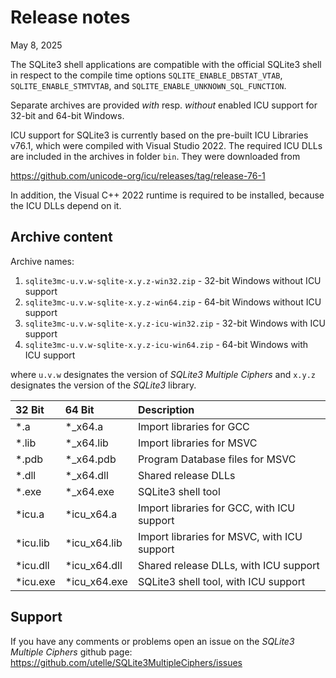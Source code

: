 # Release notes

May 8, 2025

The SQLite3 shell applications are compatible with the official
SQLite3 shell in respect to the compile time options
`SQLITE_ENABLE_DBSTAT_VTAB`, `SQLITE_ENABLE_STMTVTAB`, and
`SQLITE_ENABLE_UNKNOWN_SQL_FUNCTION`.

Separate archives are provided _with_ resp. _without_ enabled ICU support
for 32-bit and 64-bit Windows.

ICU support for SQLite3 is currently based on the pre-built ICU
Libraries v76.1, which were compiled with Visual Studio 2022.
The required ICU DLLs are included in the archives in folder `bin`.
They were downloaded from

https://github.com/unicode-org/icu/releases/tag/release-76-1

In addition, the Visual C++ 2022 runtime is required to be installed,
because the ICU DLLs depend on it.

## Archive content

Archive names:

1) `sqlite3mc-u.v.w-sqlite-x.y.z-win32.zip` - 32-bit Windows without ICU support
2) `sqlite3mc-u.v.w-sqlite-x.y.z-win64.zip` - 64-bit Windows without ICU support
3) `sqlite3mc-u.v.w-sqlite-x.y.z-icu-win32.zip` - 32-bit Windows with ICU support
4) `sqlite3mc-u.v.w-sqlite-x.y.z-icu-win64.zip` - 64-bit Windows with ICU support

where `u.v.w` designates the version of _SQLite3 Multiple Ciphers_ and
`x.y.z` designates the version of the _SQLite3_ library.

32 Bit   | 64 Bit       | Description
:------- | :----------- | :--------
*.a      | *_x64.a      | Import libraries for GCC
*.lib    | *_x64.lib    | Import libraries for MSVC
*.pdb    | *_x64.pdb    | Program Database files for MSVC
*.dll    | *_x64.dll    | Shared release DLLs
*.exe    | *_x64.exe    | SQLite3 shell tool
*icu.a   | *icu_x64.a   | Import libraries for GCC, with ICU support
*icu.lib | *icu_x64.lib | Import libraries for MSVC, with ICU support
*icu.dll | *icu_x64.dll | Shared release DLLs, with ICU support
*icu.exe | *icu_x64.exe | SQLite3 shell tool, with ICU support

## Support

If you have any comments or problems open an issue on the _SQLite3 Multiple Ciphers_ github page:
https://github.com/utelle/SQLite3MultipleCiphers/issues
